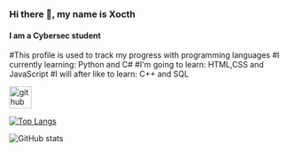 ### Hi there 👋, my name is Xocth
#### I am a Cybersec student
#This profile is used to track my progress with programming languages
#I currently learning: Python and C#
#I'm going to learn: HTML,CSS and JavaScript
#I will after like to learn: C++ and SQL




[<img src='https://cdn.jsdelivr.net/npm/simple-icons@3.0.1/icons/github.svg' alt='github' height='40'>](https://github.com/Xocth)  

[![Top Langs](https://github-readme-stats.vercel.app/api/top-langs/?username=Xocth)](https://github.com/anuraghazra/github-readme-stats)

![GitHub stats](https://github-readme-stats.vercel.app/api?username=Xocth&show_icons=true)  

